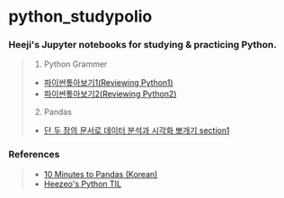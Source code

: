 # python_studypolio
### Heeji's Jupyter notebooks for studying & practicing Python.

> 1. Python Grammer
>  - [파이썬톺아보기1(Reviewing Python1)](python_review_1.html)
>  - [파이썬톺아보기2(Reviewing Python2)](python_review_2.html) <br/>
>
> 2. Pandas
> - [단 두 장의 문서로 데이터 분석과 시각화 뽀개기 section1](pandas1_dataframe_series.html)


### References
> - [10 Minutes to Pandas (Korean)](https://dataitgirls2.github.io/10minutes2pandas/)
> - [Heezeo's Python TIL](https://velog.io/@heezeo/series/파이썬-til)
